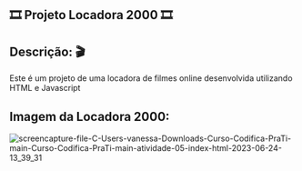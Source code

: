 🎞️ Projeto Locadora 2000 🎞️
-------------------------------------------------------
 ## Descrição: 🎬
 Este é um projeto de uma locadora de filmes online desenvolvida utilizando HTML e Javascript

 ## Imagem da Locadora 2000:
 ![screencapture-file-C-Users-vanessa-Downloads-Curso-Codifica-PraTi-main-Curso-Codifica-PraTi-main-atividade-05-index-html-2023-06-24-13_39_31](https://github.com/sant1ana/Curso-Codifica-PraTi/assets/93404790/dc5df2c7-13d3-4e48-948d-39360fc41d24)
